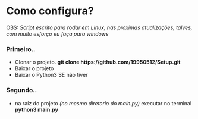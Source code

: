 <h1>Como configura?</h1>

<p>OBS: <i>Script escrito para rodar em Linux, nas proximas atualizações, talves, com muito esforço eu faça para windows</i></p>

<h3>Primeiro..</h3>
<ul>
  <li>Clonar o projeto. <strong>git clone https://github.com/19950512/Setup.git</strong></li>
  <li>Baixar o projeto</li>
  <li>Baixar o Python3 SE não tiver</li>
</ul>

<h3>Segundo..</h3>
<ul>
  <li>na raíz do projeto <i>(no mesmo diretorio do main.py)</i> executar no terminal <strong>python3 main.py</strong></li>
</ul>
